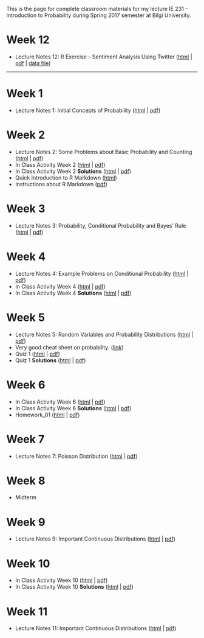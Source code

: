 This is the page for complete classroom materials for my lecture IE 231 - Introduction to Probability during Spring 2017 semester at Bilgi University.

# Week 12

+ Lecture Notes 12: R Exercise - Sentiment Analysis Using Twitter ([html](files/Lecture_12.html) \| [pdf](files/Lecture_12.pdf) | [data file](files/ethereum_tweets.RData))

-----

# Week 1

+ Lecture Notes 1: Initial Concepts of Probability ([html](files/Lecture_01.html) \| [pdf](files/Lecture_01.pdf))

# Week 2

+ Lecture Notes 2: Some Problems about Basic Probability and Counting ([html](files/Lecture_02.html) \| [pdf](files/Lecture_02.pdf))
+ In Class Activity Week 2 ([html](files/In_Class_Activity_w2.html) \| [pdf](files/In_Class_Activity_w2.pdf))
+ In Class Activity Week 2 **Solutions** ([html](files/In_Class_Activity_w2_sol.html) \| [pdf](files/In_Class_Activity_w2_sol.pdf))
+ Quick Introduction to R Markdown ([html](files/QuickIntroRMarkdown.html))
+ Instructions about R Markdown ([pdf](files/rmarkdown_instructions.pdf))

# Week 3

+ Lecture Notes 3: Probability, Conditional Probability and Bayes’ Rule ([html](files/Lecture_03.html) \| [pdf](files/Lecture_03.pdf))

# Week 4

+ Lecture Notes 4: Example Problems on Conditional Probability ([html](files/Lecture_04.html) \| [pdf](files/Lecture_04.pdf))
+ In Class Activity Week 4 ([html](files/In_Class_Activity_w4.pdf) \| [pdf](files/In_Class_Activity_w4.pdf))
+ In Class Activity Week 4 **Solutions** ([html](files/In_Class_Activity_w4_sol.html) \| [pdf](files/In_Class_Activity_w4_sol.pdf))

# Week 5

+ Lecture Notes 5: Random Variables and Probability Distributions ([html](files/Lecture_05.html) \| [pdf](files/Lecture_05.pdf))
+ Very good cheat sheet on probability. ([link](https://datastories.quora.com/The-Only-Probability-Cheatsheet-Youll-Ever-Need))
+ Quiz 1 ([html](files/Quiz_01.pdf) \| [pdf](files/Quiz_01.pdf))
+ Quiz 1 **Solutions** ([html](files/Quiz_01_sol.html) \| [pdf](files/Quiz_01_sol.pdf))

# Week 6

+ In Class Activity Week 6 ([html](files/In_Class_Activity_w6.pdf) \| [pdf](files/In_Class_Activity_w6.pdf))
+ In Class Activity Week 6 **Solutions** ([html](files/In_Class_Activity_w6_sol.html) \| [pdf](files/In_Class_Activity_w6_sol.pdf))
+ Homework_01 ([html](files/Homework_01.pdf) \| [pdf](files/Homework_01.pdf))

# Week 7

+ Lecture Notes 7: Poisson Distribution ([html](files/Lecture_07.html) \| [pdf](files/Lecture_07.pdf))

# Week 8

+ Midterm

# Week 9

+ Lecture Notes 9: Important Continuous Distributions ([html](files/Lecture_09.html) \| [pdf](files/Lecture_09.pdf))

# Week 10

+ In Class Activity Week 10 ([html](files/In_Class_Activity_w10.pdf) \| [pdf](files/In_Class_Activity_w10.pdf))
+ In Class Activity Week 10 **Solutions** ([html](files/In_Class_Activity_w10_sol.html) \| [pdf](files/In_Class_Activity_w10_sol.pdf))

# Week 11

+ Lecture Notes 11: Important Continuous Distributions ([html](files/Lecture_11.html) \| [pdf](files/Lecture_11.pdf))
